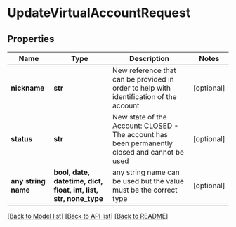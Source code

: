 # UpdateVirtualAccountRequest


## Properties
Name | Type | Description | Notes
------------ | ------------- | ------------- | -------------
**nickname** | **str** | New reference that can be provided in order to help with identification of the account | [optional] 
**status** | **str** | New state of the Account: CLOSED - The account has been permanently closed and cannot be used | [optional] 
**any string name** | **bool, date, datetime, dict, float, int, list, str, none_type** | any string name can be used but the value must be the correct type | [optional]

[[Back to Model list]](../README.md#documentation-for-models) [[Back to API list]](../README.md#documentation-for-api-endpoints) [[Back to README]](../README.md)


